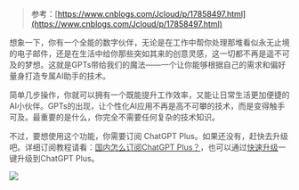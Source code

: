 > <font style="color:rgb(76, 73, 72);">参考：</font>[https://www.cnblogs.com/Jcloud/p/17858497.html](https://www.cnblogs.com/Jcloud/p/17858497.html)
>

<font style="color:rgb(76, 73, 72);">想象一下，你有一个全能的数字伙伴，无论是在工作中帮你处理那堆看似永无止境的电子邮件，还是在生活中给你那些突如其来的创意灵感，这一切都不再是遥不可及的梦想。这就是GPTs带给我们的魔法——一个让你能够根据自己的需求和偏好量身打造专属AI助手的技术。</font>

<font style="color:rgb(76, 73, 72);">简单几步操作，你就可以拥有一个既能提升工作效率，又能让日常生活更加便捷的AI小伙伴。GPTs的出现，让个性化AI应用不再是高不可攀的技术，而是变得触手可及。最重要的是什么，你完全不需要任何复杂的技术知识。</font>

<font style="color:rgb(76, 73, 72);">不过，要想使用这个功能，你需要订阅 ChatGPT Plus。如果还没有，赶快去升级吧。详细订阅教程请看：</font>[<font style="color:rgb(76, 73, 72);">国内怎么订阅ChatGPT Plus？</font>](https://chatgptgogogo.com/bewildcard-upgrade-chatgptplus/)<font style="color:rgb(76, 73, 72);">，也可以通过</font>[<font style="color:rgb(76, 73, 72);">快速升级</font>](https://bewildcard.com/i/GOGPT)<font style="color:rgb(76, 73, 72);">一键升级到ChatGPT Plus。</font>

![](https://cdn.nlark.com/yuque/0/2025/png/2639475/1736925133122-6c4082ef-c235-434a-a650-51418290caf8.png)

